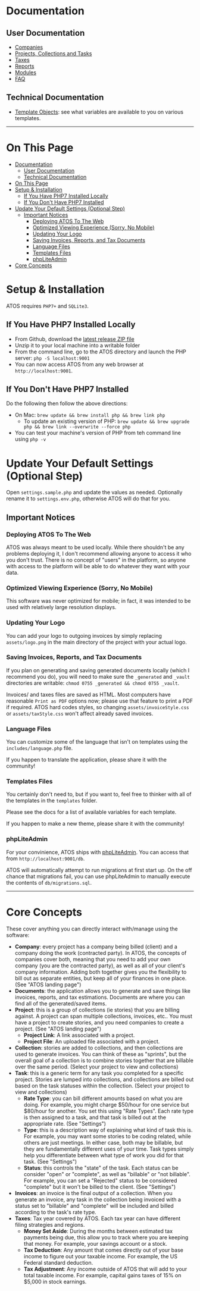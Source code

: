 # Documentation

## User Documentation

- [Companies](companies.md)
- [Projects, Collections and Tasks](projects.md)
- [Taxes](taxes.md)
- [Reports](reports.md)
- [Modules](https://github.com/jbelelieu/atos_modules)
- [FAQ](faq.md)

## Technical Documentation

- [Template Objects](objects.md): see what variables are available to you on various templates.

----

# On This Page

- [Documentation](#documentation)
  - [User Documentation](#user-documentation)
  - [Technical Documentation](#technical-documentation)
- [On This Page](#on-this-page)
- [Setup & Installation](#setup--installation)
  - [If You Have PHP7 Installed Locally](#if-you-have-php7-installed-locally)
  - [If You Don't Have PHP7 Installed](#if-you-dont-have-php7-installed)
- [Update Your Default Settings (Optional Step)](#update-your-default-settings-optional-step)
  - [Important Notices](#important-notices)
    - [Deploying ATOS To The Web](#deploying-atos-to-the-web)
    - [Optimized Viewing Experience (Sorry, No Mobile)](#optimized-viewing-experience-sorry-no-mobile)
    - [Updating Your Logo](#updating-your-logo)
    - [Saving Invoices, Reports, and Tax Documents](#saving-invoices-reports-and-tax-documents)
    - [Language Files](#language-files)
    - [Templates Files](#templates-files)
    - [phpLiteAdmin](#phpliteadmin)
- [Core Concepts](#core-concepts)

# Setup & Installation

ATOS requires `PHP7+` and `SQLite3`.

## If You Have PHP7 Installed Locally

- From Github, download the [latest release ZIP file](https://github.com/jbelelieu/atos/releases)
- Unzip it to your local machine into a writable folder
- From the command line, go to the ATOS directory and launch the PHP server: `php -S localhost:9001`
- You can now access ATOS from any web browser at `http://localhost:9001`.

## If You Don't Have PHP7 Installed

Do the following then follow the above directions:

- On Mac: `brew update && brew install php && brew link php`
  - To update an existing version of PHP: `brew update && brew upgrade php && brew link --overwrite --force php`
- You can test your machine's version of PHP from teh command line using `php -v`

# Update Your Default Settings (Optional Step)

Open `settings.sample.php` and update the values as needed. Optionally rename it to `settings.env.php`, otherwise ATOS will do that for you.

## Important Notices

### Deploying ATOS To The Web

ATOS was always meant to be used locally. While there shouldn't be any problems deploying it, I don't recommend allowing anyone to access it who you don't trust. There is no concept of "users" in the platform, so anyone with access to the platform will be able to do whatever they want with your data.

### Optimized Viewing Experience (Sorry, No Mobile)

This software was never optimized for mobile; in fact, it was intended to be used with relatively large resolution displays.

### Updating Your Logo

You can add your logo to outgoing invoices by simply replacing `assets/logo.png` in the main directory of the project with your actual logo.

### Saving Invoices, Reports, and Tax Documents

If you plan on generating and saving generated documents locally (which I recommend you do), you will need to make sure the `_generated` and `_vault` directories are writable: `chmod 0755 _generated && chmod 0755 _vault`.

Invoices/ and taxes files are saved as HTML. Most computers have reasonable `Print as PDF` options now; please use that feature to print a PDF if required. ATOS hard codes styles, so changing `assets/invoiceStyle.css` or `assets/taxStyle.css` won't affect already saved invoices.

### Language Files

You can customize some of the language that isn't on templates using the `includes/language.php` file.

If you happen to translate the application, please share it with the community!

### Templates Files

You certainly don't need to, but if you want to, feel free to thinker with all of the templates in the `templates` folder.

Please see the docs for a list of available variables for each template.

If you happen to make a new theme, please share it with the community!

### phpLiteAdmin

For your convinience, ATOS ships with [phpLiteAdmin](https://www.phpliteadmin.org/). You can access that from `http://localhost:9001/db`.

ATOS will automatically attempt to run migrations at first start up. On the off chance that migrations fail, you can use phpLiteAdmin to manually execute the contents of `db/migrations.sql`.

---


# Core Concepts

These cover anything you can directly interact with/manage using the software:

- **Company**: every project has a company being billed (client) and a company doing the work (contracted party). In ATOS, the concepts of companies cover both, meaning that you need to add your own company (you are the contracted party), as well as all of your client's company information. Adding both together gives you the flexibility to bill out as separate entities, but keep all of your finances in one place. (See "ATOS landing page")
- **Documents**: the application allows you to generate and save things like invoices, reports, and tax estimations. Documents are where you can find all of the generated/saved items.
- **Project**: this is a group of collections (ie stories) that you are billing against. A project can span multiple collections, invoices, etc.. You must have a project to create stories, and you need companies to create a project. (See "ATOS landing page")
  - **Project Link**: A link associated with a project.
  - **Project File**: An uploaded file associated with a project.
- **Collection**: stories are added to collections, and then collections are used to generate invoices. You can think of these as "sprints", but the overall goal of a collection is to combine stories together that are billable over the same period. (Select your project to view and collections)
- **Task**: this is a generic term for any task you completed for a specific project. Stories are lumped into collections, and collections are billed out based on the task statuses within the collection. (Select your project to view and collections)
  - **Rate Type**: you can bill different amounts based on what you are doing. For example, you might charge $50/hour for one service but $80/hour for another. You set this using "Rate Types". Each rate type is then assigned to a task, and that task is billed out at the appropriate rate. (See "Settings")
  - **Type**: this is a description way of explaining what kind of task this is. For example, you may want some stories to be coding related, while others are just meetings. In either case, both may be billable, but they are fundamentally different uses of your time. Task types simply help you differentiate between what type of work you did for that task. (See "Settings")
  - **Status**: this controls the "state" of the task. Each status can be consider "open" or "complete", as well as "billable" or "not billable". For example, you can set a "Rejected" status to be considered "complete" but it won't be billed to the client. (See "Settings")
- **Invoices**: an invoice is the final output of a collection. When you generate an invoice, any task in the collection being invoiced with a status set to "billable" and "complete" will be included and billed according to the task's rate type.
- **Taxes**: Tax year covered by ATOS. Each tax year can have different filing strategies and regions.
  - **Money Set Aside**: During the months between estimated tax payments being due, this allow you to track where you are keeping that money. For example, your savings account or a stock.
  - **Tax Deduction**: Any amount that comes directly out of your base income to figure out your taxable income. For example, the US Federal standard deduction.
  - **Tax Adjustment**: Any income outside of ATOS that will add to your total taxable income. For example, capital gains taxes of 15% on $5,000 in stock earnings.
